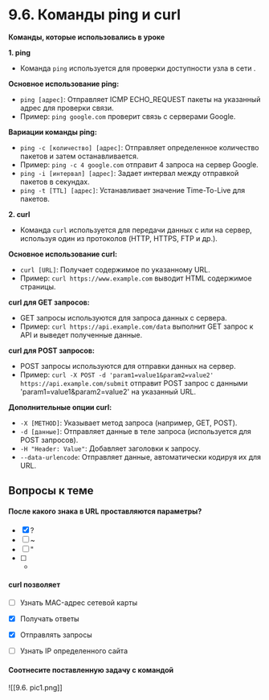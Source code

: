 # 9.6. Команды ping и curl

**Команды, которые использовались в уроке**

**1. ping**

- Команда `ping` используется для проверки доступности узла в сети .

**Основное использование ping:**

- `ping [адрес]`: Отправляет ICMP ECHO_REQUEST пакеты на указанный адрес для проверки связи.
- Пример: `ping google.com` проверит связь с серверами Google.

**Вариации команды ping:**

- `ping -c [количество] [адрес]`: Отправляет определенное количество пакетов и затем останавливается.
- Пример: `ping -c 4 google.com` отправит 4 запроса на сервер Google.
- `ping -i [интервал] [адрес]`: Задает интервал между отправкой пакетов в секундах.
- `ping -t [TTL] [адрес]`: Устанавливает значение Time-To-Live для пакетов.

**2. curl**

- Команда `curl` используется для передачи данных с или на сервер, используя один из протоколов (HTTP, HTTPS, FTP и др.).

**Основное использование curl:**

- `curl [URL]`: Получает содержимое по указанному URL.
- Пример: `curl https://www.example.com` выводит HTML содержимое страницы.

**curl для GET запросов:**

- GET запросы используются для запроса данных с сервера.
- Пример: `curl https://api.example.com/data` выполнит GET запрос к API и выведет полученные данные.

**curl для POST запросов:**

- POST запросы используются для отправки данных на сервер.
- Пример: `curl -X POST -d 'param1=value1&param2=value2' https://api.example.com/submit` отправит POST запрос с данными 'param1=value1&param2=value2' на указанный URL.

**Дополнительные опции curl:**

- `-X [METHOD]`: Указывает метод запроса (например, GET, POST).
- `-d [данные]`: Отправляет данные в теле запроса (используется для POST запросов).
- `-H "Header: Value"`: Добавляет заголовки к запросу.
- `--data-urlencode`: Отправляет данные, автоматически кодируя их для URL.





<a id='task1'></a>
## Вопросы к теме


#### После какого знака в URL проставляются параметры?


 -  [x] ?
 -  [ ] ~
 -  [ ] "
 -  [ ] *



#### curl позволяет


 -  [ ] Узнать MAC-адрес сетевой карты
 -  [x] Получать ответы
 -  [x] Отправлять запросы
 -  [ ] Узнать IP определенного сайта



#### Соотнесите поставленную задачу с командой


![[9.6. pic1.png]]
